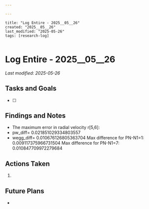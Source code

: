 ```yaml
---

---
```

```
title: "Log Entire - 2025__05__26"
created: "2025__05__26"
last_modified: "2025-05-26"
tags: [research-log]
 
```



# Log Entire - 2025__05__26  
_Last modified: 2025-05-26_

## Tasks and Goals
- [ ] 

## Findings and Notes
- The maximum error in radial velocity r[5,6]:
- pw_diff= 0.021851029334803557 
- wegg_diff= 0.010676126805363704
Max difference for PN-N1=1: 0.009117375966731504
Max difference for PN-N1=7: 0.010847709972279684

## Actions Taken
1. 

## Future Plans
- 

